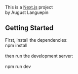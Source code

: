 This is a [Next.js](https://nextjs.org) project </br>
by August Languepin
</br>
## Getting Started</br>

First, install the dependencies:</br>
npm install</br>
</br>
then run the development server:</br>
</br>
npm run dev

 
 
